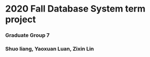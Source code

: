 # 2020 Fall Database System term project 
### Graduate Group 7
### Shuo liang, Yaoxuan Luan, Zixin Lin
